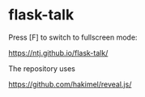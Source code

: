 # flask-talk
Press [F] to switch to fullscreen mode: 

https://ntj.github.io/flask-talk/

The repository uses

https://github.com/hakimel/reveal.js/
